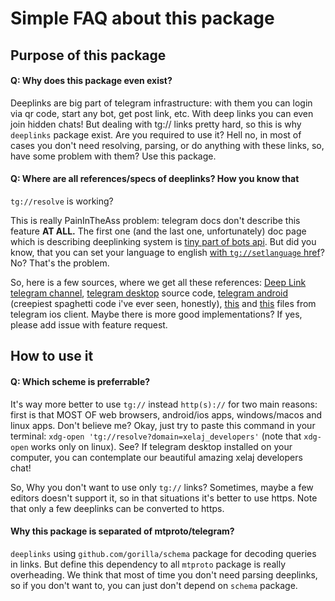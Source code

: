 # Simple FAQ about this package

## Purpose of this package

#### Q: Why does this package even exist?

Deeplinks are big part of telegram infrastructure: with them you can login via
qr code, start any bot, get post link, etc. With deep links you can even join
hidden chats! But dealing with tg:// links pretty hard, so this is why
`deeplinks` package exist. Are you required to use it? Hell no, in most of cases
you don't need resolving, parsing, or do anything with these links, so, have
some problem with them? Use this package.

#### Q: Where are all references/specs of deeplinks? How you know that
`tg://resolve` is working?

This is really PainInTheAss problem: telegram docs don't describe this feature
**AT ALL.** The first one (and the last one, unfortunately) doc page which is
describing deeplinking system is
[tiny part of bots api](https://core.telegram.org/bots#deep-linking). But did
you know, that you can set your language to english
[with `tg://setlanguage` href](tg://resolve?domain=DeepLink&post=42)? No? That's
the problem.

So, here is a few sources, where we get all these references:
[Deep Link telegram channel](tg://resolve?domain=DeepLink),
[telegram desktop](https://git.io/JtYos) source code,
[telegram android](https://git.io/JtcJf) (creepiest spaghetti code i've ever
seen, honestly), [this](https://git.io/JtcJs) and [this](https://git.io/JtcJn)
files from telegram ios client. Maybe there is more good implementations? If
yes, please add issue with feature request.

## How to use it

#### Q: Which scheme is preferrable?

It's way more better to use `tg://` instead `http(s)://` for two main reasons:
first is that MOST OF web browsers, android/ios apps, windows/macos and linux
apps. Don't believe me? Okay, just try to paste this command in your terminal:
`xdg-open 'tg://resolve?domain=xelaj_developers'` (note that `xdg-open` works
only on linux). See? If telegram desktop installed on your computer, you can
contemplate our beautiful amazing xelaj developers chat!

So, Why you don't want to use only `tg://` links? Sometimes, maybe a few editors
doesn't support it, so in that situations it's better to use https. Note that
only a few deeplinks can be converted to https.

#### Why this package is separated of mtproto/telegram?

`deeplinks` using `github.com/gorilla/schema` package for decoding queries in
links. But define this dependency to all `mtproto` package is really
overheading. We think that most of time you don't need parsing deeplinks, so if
you don't want to, you can just don't depend on `schema` package.

